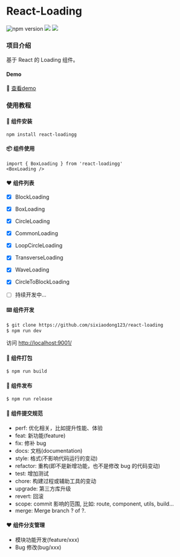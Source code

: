 # React-Loading
![npm version](https://img.shields.io/npm/v/react-loading)  ![](https://img.shields.io/github/license/sixiaodong123/react-loading) ![](https://img.shields.io/npm/dm/react-loadingg)
### 项目介绍

基于 React 的 Loading 组件。
#### Demo

  🎉 [查看demo](http://139.196.82.33:8080/iframe.html?id=demo--demo)

### 使用教程

#### 🎉 组件安装

```
npm install react-loadingg
```

#### 📦 组件使用

```
import { BoxLoading } from 'react-loadingg'
<BoxLoading />
```

#### ❤️  组件列表

- [x]  BlockLoading 
- [x]  BoxLoading
- [x]  CircleLoading
- [x]  CommonLoading
- [x]  LoopCircleLoading
- [x]  TransverseLoading
- [x]  WaveLoading
- [x]  CircleToBlockLoading
- [ ]  持续开发中...


####  ⌨️ 组件开发

```bash
$ git clone https://github.com/sixiaodong123/react-loading
$ npm run dev
```
访问 [http://localhost:9001/](http://localhost:9001/)

#### 🔨 组件打包

```bash
$ npm run build
```

#### 🎉 组件发布

```bash
$ npm run release
```

#### 🤝 组件提交规范

- perf: 优化相关，比如提升性能、体验
- feat: 新功能(feature)
- fix: 修补 bug
- docs: 文档(documentation)
- style: 格式(不影响代码运行的变动)
- refactor: 重构(即不是新增功能，也不是修改 bug 的代码变动)
- test: 增加测试
- chore: 构建过程或辅助工具的变动
- upgrade: 第三方库升级
- revert: 回滚
- scope: commit 影响的范围, 比如: route, component, utils, build...
- merge: Merge branch ? of ?.

#### ❤️ 组件分支管理

- 模块功能开发(feature/xxx)
- Bug 修改(bug/xxx)
